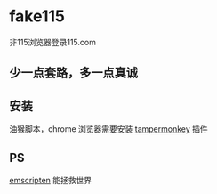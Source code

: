 # fake115
非115浏览器登录115.com

## 少一点套路，多一点真诚

## 安装
油猴脚本，chrome 浏览器需要安装 [tampermonkey](https://chrome.google.com/webstore/detail/dhdgffkkebhmkfjojejmpbldmpobfkfo) 插件

## PS
[emscripten](http://kripken.github.io/emscripten-site) 能拯救世界
